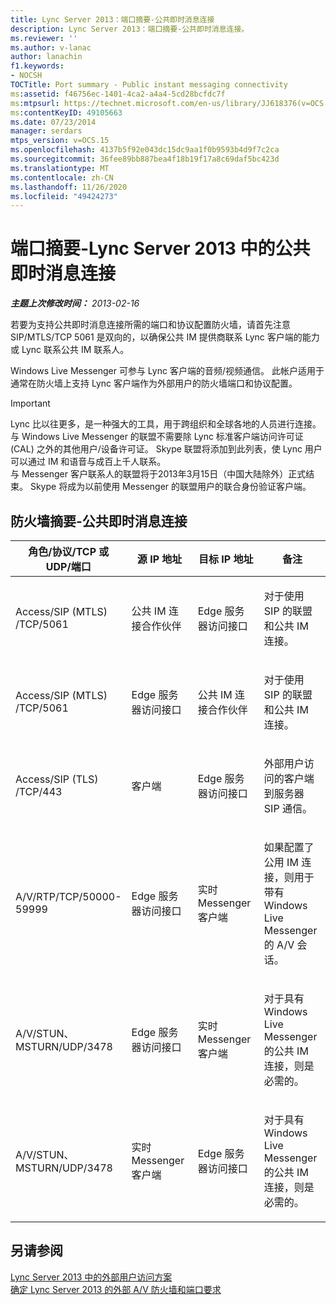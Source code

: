 ```yaml
---
title: Lync Server 2013：端口摘要-公共即时消息连接
description: Lync Server 2013：端口摘要-公共即时消息连接。
ms.reviewer: ''
ms.author: v-lanac
author: lanachin
f1.keywords:
- NOCSH
TOCTitle: Port summary - Public instant messaging connectivity
ms:assetid: f46756ec-1401-4ca2-a4a4-5cd28bcfdc7f
ms:mtpsurl: https://technet.microsoft.com/en-us/library/JJ618376(v=OCS.15)
ms:contentKeyID: 49105663
ms.date: 07/23/2014
manager: serdars
mtps_version: v=OCS.15
ms.openlocfilehash: 4137b5f92e043dc15dc9aa1f0b9593b4d9f7c2ca
ms.sourcegitcommit: 36fee89bb887bea4f18b19f17a8c69daf5bc423d
ms.translationtype: MT
ms.contentlocale: zh-CN
ms.lasthandoff: 11/26/2020
ms.locfileid: "49424273"
---
```

# <a name="port-summary---public-instant-messaging-connectivity-in-lync-server-2013"></a>端口摘要-Lync Server 2013 中的公共即时消息连接

<div data-xmlns="http://www.w3.org/1999/xhtml">

<div class="topic" data-xmlns="http://www.w3.org/1999/xhtml" data-msxsl="urn:schemas-microsoft-com:xslt" data-cs="https://msdn.microsoft.com/">

<div data-asp="https://msdn2.microsoft.com/asp">



</div>

<div id="mainSection">

<div id="mainBody">

<span> </span>

_**主题上次修改时间：** 2013-02-16_

若要为支持公共即时消息连接所需的端口和协议配置防火墙，请首先注意 SIP/MTLS/TCP 5061 是双向的，以确保公共 IM 提供商联系 Lync 客户端的能力或 Lync 联系公共 IM 联系人。

Windows Live Messenger 可参与 Lync 客户端的音频/视频通信。 此帐户适用于通常在防火墙上支持 Lync 客户端作为外部用户的防火墙端口和协议配置。

<div>


> [!IMPORTANT]  
> Lync 比以往更多，是一种强大的工具，用于跨组织和全球各地的人员进行连接。 与 Windows Live Messenger 的联盟不需要除 Lync 标准客户端访问许可证 (CAL) 之外的其他用户/设备许可证。 Skype 联盟将添加到此列表，使 Lync 用户可以通过 IM 和语音与成百上千人联系。<BR>与 Messenger 客户联系人的联盟将于2013年3月15日（中国大陆除外）正式结束。 Skype 将成为以前使用 Messenger 的联盟用户的联合身份验证客户端。



</div>

<div>

## <a name="firewall-summary--public-instant-messaging-connectivity"></a>防火墙摘要-公共即时消息连接


<table>
<colgroup>
<col style="width: 25%" />
<col style="width: 25%" />
<col style="width: 25%" />
<col style="width: 25%" />
</colgroup>
<thead>
<tr class="header">
<th>角色/协议/TCP 或 UDP/端口</th>
<th>源 IP 地址</th>
<th>目标 IP 地址</th>
<th>备注</th>
</tr>
</thead>
<tbody>
<tr class="odd">
<td><p>Access/SIP (MTLS) /TCP/5061</p></td>
<td><p>公共 IM 连接合作伙伴</p></td>
<td><p>Edge 服务器访问接口</p></td>
<td><p>对于使用 SIP 的联盟和公共 IM 连接。</p></td>
</tr>
<tr class="even">
<td><p>Access/SIP (MTLS) /TCP/5061</p></td>
<td><p>Edge 服务器访问接口</p></td>
<td><p>公共 IM 连接合作伙伴</p></td>
<td><p>对于使用 SIP 的联盟和公共 IM 连接。</p></td>
</tr>
<tr class="odd">
<td><p>Access/SIP (TLS) /TCP/443</p></td>
<td><p>客户端</p></td>
<td><p>Edge 服务器访问接口</p></td>
<td><p>外部用户访问的客户端到服务器 SIP 通信。</p></td>
</tr>
<tr class="even">
<td><p>A/V/RTP/TCP/50000-59999</p></td>
<td><p>Edge 服务器访问接口</p></td>
<td><p>实时 Messenger 客户端</p></td>
<td><p>如果配置了公用 IM 连接，则用于带有 Windows Live Messenger 的 A/V 会话。</p></td>
</tr>
<tr class="odd">
<td><p>A/V/STUN、MSTURN/UDP/3478</p></td>
<td><p>Edge 服务器访问接口</p></td>
<td><p>实时 Messenger 客户端</p></td>
<td><p>对于具有 Windows Live Messenger 的公共 IM 连接，则是必需的。</p></td>
</tr>
<tr class="even">
<td><p>A/V/STUN、MSTURN/UDP/3478</p></td>
<td><p>实时 Messenger 客户端</p></td>
<td><p>Edge 服务器访问接口</p></td>
<td><p>对于具有 Windows Live Messenger 的公共 IM 连接，则是必需的。</p></td>
</tr>
</tbody>
</table>


</div>

<div>

## <a name="see-also"></a>另请参阅


[Lync Server 2013 中的外部用户访问方案](lync-server-2013-scenarios-for-external-user-access.md)  
[确定 Lync Server 2013 的外部 A/V 防火墙和端口要求](lync-server-2013-determine-external-a-v-firewall-and-port-requirements.md)  
  

</div>

</div>

<span> </span>

</div>

</div>

</div>

